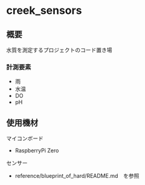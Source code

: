 # creek_sensors

## 概要

水質を測定するプロジェクトのコード置き場

### 計測要素
  - 雨
  - 水温
  - DO
  - pH

## 使用機材

マイコンボード
- RaspberryPi Zero

センサー
- reference/blueprint_of_hard/README.md　を参照
